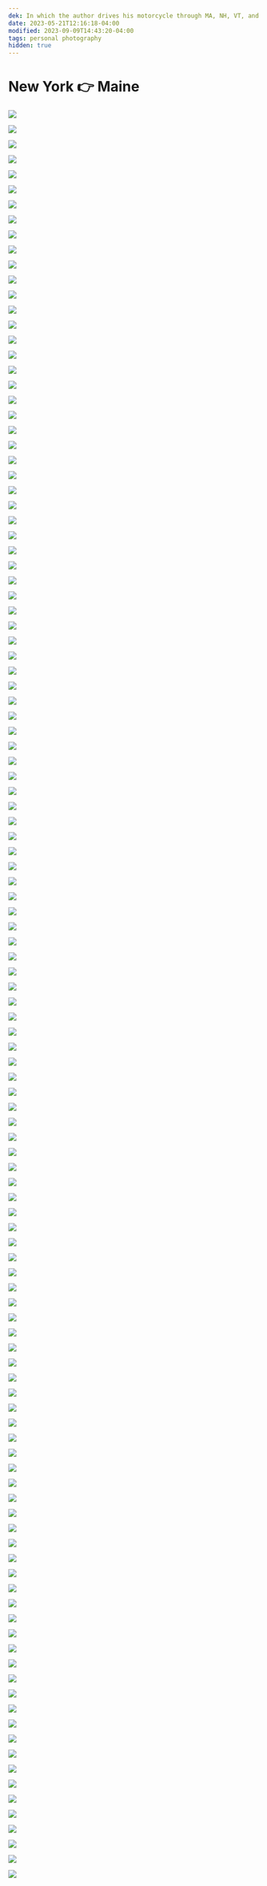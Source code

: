```yaml
---
dek: In which the author drives his motorcycle through MA, NH, VT, and ME and takes some photos in the process
date: 2023-05-21T12:16:18-04:00
modified: 2023-09-09T14:43:20-04:00
tags: personal photography 
hidden: true
---
```


# New York 👉 Maine

![](IMG_0014.jpeg)

![](DSCF3062.jpg)

![](DSC00533.jpg)

![](DSC00535.jpg)

![](DSCF3051.jpg)

![](DSCF3069.jpg)

![](DSCF3083.jpg)

![](DSC00583.jpg)

![](DSC00587.jpg)

![](DSC00546.jpg)

![](DSC00584.jpg)

![](DSC00556.jpg)

![](DSC00567.jpg)

![](DSC00574.jpg)

![](DSC00576.jpg)

![](DSC00581.jpg)

![](DSC00575.jpg)

![](DSC00645.jpg)

![](DSCF3085.jpg)

![](DSCF3092.jpg)

![](DSCF3115.jpg)

![](DSCF3121.jpg)

![](DSCF3122.jpg)

![](DSC00594.jpg)

![](DSCF3127.jpg)

![](DSCF3129.jpg)

![](DSC00596.jpg)

![](DSCF3141.jpg)

![](DSCF3152.jpg)

![](DSC00598.jpg)

![](DSCF3153.jpg)

![](DSCF3183.jpg)

![](DSCF3188.jpg)

![](DSC00603.jpg)

![](DSCF3194.jpg)

![](DSCF3213.jpg)

![](DSCF3217.jpg)

![](DSC00607.jpg)

![](DSC00622.jpg)

![](DSCF3243.jpg)

![](DSCF3236.jpg)

![](DSCF3248.jpg)

![](DSCF3266.jpg)

![](DSCF3286.jpg)

![](DSC00630.jpg)

![](DSC00632.jpg)

![](DSC00636.jpg)

![](DSCF3319.jpg)

![](DSCF3343.jpg)

![](DSC00637.jpg)

![](DSCF3354.jpg)

![](DSCF3359.jpg)

![](DSCF3379.jpg)

![](DSC00648.jpg)

![](DSC00655.jpg)

![](DSC00640.jpg)

![](DSC00656.jpg)

![](20230519-DSCF3219.jpg)

![](20230520-DSCF3288.jpg)

![](20230520-DSCF3335.jpg)

![](20230520-DSCF3353.jpg)

![](20230520-DSCF3359.jpg)

![](20230521-DSCF3379.jpg)

![](20230522-DSCF3400.jpg)

![](20230522-DSCF3403.jpg)

![](20230522-DSCF3404.jpg)

![](20230522-DSCF3406.jpg)

![](20230522-DSCF3410.jpg)

![](20230522-DSCF3434.jpg)

![](20230522-DSCF3438.jpg)

![](20230522-DSCF3443.jpg)

![](20230522-DSCF3448.jpg)

![](20230523-DSCF3453.jpg)

![](20230523-DSCF3463.jpg)

![](20230523-DSCF3469.jpg)

![](20230523-DSCF3476.jpg)

![](20230523-DSCF3484.jpg)

![](20230523-DSCF3490.jpg)

![](20230523-DSCF3499.jpg)

![](20230523-DSCF3500.jpg)

![](20230523-DSCF3506.jpg)

![](20230523-DSCF3509.jpg)

![](20230523-DSCF3515.jpg)

![](20230523-DSCF3527.jpg)

![](20230523-DSCF3530.jpg)

![](20230523-DSCF3535.jpg)

![](20230523-DSCF3538.jpg)

![](20230523-DSCF3544.jpg)

![](20230523-DSCF3555.jpg)

![](20230523-DSCF3567.jpg)

![](20230523-DSCF3578.jpg)

![](20230523-DSCF3615.jpg)

![](20230523-DSCF3625.jpg)

![](20230523-DSCF3633.jpg)

![](20230523-DSCF3665.jpg)

![](20230523-DSCF3667.jpg)

![](20230523-DSCF3670.jpg)

![](20230523-DSCF3685.jpg)

![](20230523-DSCF3721.jpg)

![](20230523-DSCF3730.jpg)

![](20230523-DSCF3740.jpg)

![](20230523-DSCF3742.jpg)

![](20230523-DSCF3748.jpg)

![](20230523-DSCF3754.jpg)

![](20230523-DSCF3766.jpg)

![](20230523-DSCF3768.jpg)

![](20230523-DSCF3773.jpg)

![](20230523-DSCF3782.jpg)

![](20230523-DSCF3795.jpg)

![](20230523-DSCF3808.jpg)

![](20230523-DSCF3830.jpg)

![](20230523-DSCF3839.jpg)

![](20230523-DSCF3848.jpg)

![](20230523-DSCF3864.jpg)

![](20230523-DSCF3870.jpg)

![](20230523-DSCF3873.jpg)

![](20230523-DSCF3876.jpg)

![](20230523-DSCF3887.jpg)
